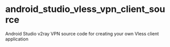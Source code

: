 # android_studio_vless_vpn_client_source
Android Studio v2ray VPN source code for creating your own Vless client application
